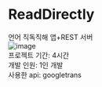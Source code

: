 # ReadDirectly
언어 직독직해 앱+REST 서버<br>
![image](https://user-images.githubusercontent.com/103106183/175490706-41ff2ef8-0cc8-41be-a584-33c973b268c9.png)<br>
프로젝트 기간: 4시간<br>
개발 인원: 1인 개발<br>
사용한 api: googletrans<br>
